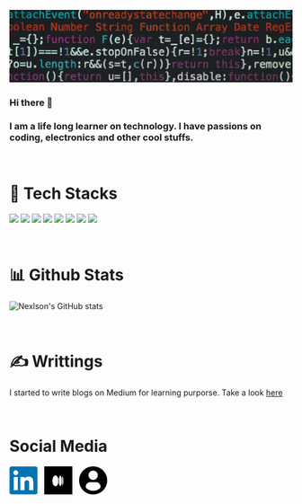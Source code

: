 ![Header](resources/codes.jpg "Header")
<br/>

### Hi there 👋
### I am a life long learner on technology. I have passions on coding, electronics and other cool stuffs.  

<br/>

<!-- https://shields.io/ -->
# :robot: Tech Stacks
![](https://img.shields.io/badge/OS-Linux-lightgrey)
![](https://img.shields.io/badge/Editor-VSCode-blue)
![](https://img.shields.io/badge/Code-Python-orange)
![](https://img.shields.io/badge/Code-Javascript-orange)
![](https://img.shields.io/badge/Code-Go-orange)
![](https://img.shields.io/badge/Code-Javascript-orange)
![](https://img.shields.io/badge/Code-Java-orange)
![](https://img.shields.io/badge/Code-Kotlin-orange)

<br/>

# :bar_chart: Github Stats
![Nexlson's GitHub stats](https://github-readme-stats.vercel.app/api?username=Nexlson&show_icons=true&theme=dark)

<br/>

# :writing_hand: Writtings 
I started to write blogs on Medium for learning purporse. Take a look [here](https://medium.com/@nelsonchoon)

<br/>

# Social Media
<p align='left'>
<a href="https://www.linkedin.com/in/nelson-choon-jiin-hao-b6092013b/"><img src="resources/linkedIn.jpg" alt="Linkedln" width="50" height="50"></a>&nbsp;&nbsp
<a href="https://medium.com/@nelsonchoon"><img src="resources/medium.jpg" alt="Medium" width="50" height="50"></a>&nbsp;&nbsp
<a href=""><img src="resources/portfolio.jpg" alt="Portfolo" width="50" height="50"></a>&nbsp;&nbsp
</p>

